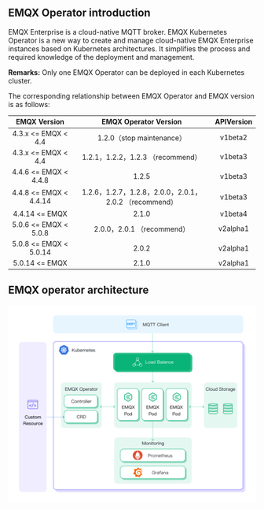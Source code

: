 ## EMQX Operator introduction

EMQX Enterprise is a cloud-native MQTT broker. EMQX Kubernetes Operator is a new way to create and manage cloud-native EMQX Enterprise instances based on Kubernetes architectures. It simplifies the process and required knowledge of the deployment and management.

**Remarks:** Only one EMQX Operator can be deployed in each Kubernetes cluster.

The corresponding relationship between EMQX Operator and EMQX version is as follows:

|      EMQX Version      |     EMQX Operator Version                            |     APIVersion    | 
|:----------------------:|:----------------------------------------------------:|:-----------------:| 
| 4.3.x <= EMQX < 4.4    | 1.2.0（stop maintenance）                             |  v1beta2          |
| 4.3.x <= EMQX < 4.4    | 1.2.1，1.2.2，1.2.3 （recommend）                      |  v1beta3          |
| 4.4.6 <= EMQX < 4.4.8  | 1.2.5                                                 |  v1beta3          | 
| 4.4.8 <= EMQX < 4.4.14 | 1.2.6，1.2.7，1.2.8，2.0.0，2.0.1，2.0.2 （recommend）  |  v1beta3          |
| 4.4.14 <= EMQX         | 2.1.0                                                 |  v1beta4          |
| 5.0.6 <= EMQX < 5.0.8  | 2.0.0，2.0.1 （recommend）                             |  v2alpha1         |
| 5.0.8 <= EMQX < 5.0.14 | 2.0.2                                                 |  v2alpha1         |
| 5.0.14 <= EMQX         | 2.1.0                                                 |  v2alpha1         |

## EMQX operator architecture
![](./introduction/assets/architecture.png)